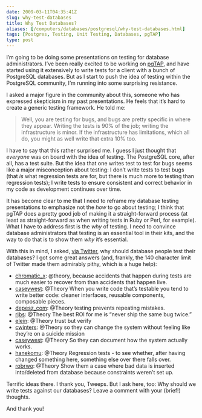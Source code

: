 ```yaml
--- 
date: 2009-03-11T04:35:41Z
slug: why-test-databases
title: Why Test Databases?
aliases: [/computers/databases/postgresql/why-test-databases.html]
tags: [Postgres, Testing, Unit Testing, Databases, pgTAP]
type: post
---
```


I’m going to be doing some presentations on testing for database administrators.
I’ve been really excited to be working on [pgTAP], and have started using it
extensively to write tests for a client with a bunch of PostgreSQL databases.
But as I start to push the idea of testing within the PostgreSQL community, I’m
running into some surprising resistance.

I asked a major figure in the community about this, someone who has expressed
skepticism in my past presentations. He feels that it’s hard to create a generic
testing framework. He told me:

> Well, you are testing for bugs, and bugs are pretty specific in where they
> appear. Writing the tests is 90% of the job; writing the infrastructure is
> minor. If the infrastructure has limitations, which all do, you might as well
> write that extra 10% too.

I have to say that this rather surprised me. I guess I just thought that
*everyone* was on board with the idea of testing. The PostgreSQL core, after
all, has a test suite. But the idea that one writes test to test for bugs seems
like a major misconception about testing: I don’t write tests to test bugs (that
*is* what regression tests are for, but there is much more to testing than
regression tests); I write tests to ensure consistent and correct behavior in my
code as development continues over time.

It has become clear to me that I need to reframe my database testing
presentations to emphasize not the *how* to go about testing; I think that pgTAP
does a pretty good job of making it a straight-forward process (at least as
straight-forward as when writing tests in Ruby or Perl, for example). What I
have to address first is the *why* of testing. I need to convince database
administrators that testing is an essential tool in their kits, and the way to
do that is to show them *why* it’s essential.

With this in mind, I asked, [via Twitter], why should database people test their
databases? I got some great answers (and, frankly, the 140 character limit of
Twitter made them admirably pithy, which is a huge help):

-   [chromatic\_x][]: @theory, because accidents that happen during tests are
    much easier to recover from than accidents that happen live.
-   [caseywest][]: @Theory When you write code that’s testable you tend to write
    better code: cleaner interfaces, reusable components, composable pieces.
-   [depesz\_com][]: @Theory testing prevents repeating mistakes.
-   [rjbs][]: @Theory The best ROI for me is “never ship the same bug twice.”
-   [elein][]: @Theory trust but verify
-   [cwinters][]: @Theory so they can change the system without feeling like
    they’re on a suicide mission
-   [caseywest][]: @Theory So they can document how the system actually works.
-   [hanekomu][]: @Theory Regression tests - to see whether, after having
    changed something here, something else over there falls over.
-   [robrwo][]: @Theory Show them a case where bad data is inserted into/deleted
    from database because constraints weren’t set up.

Terrific ideas there. I thank you, Tweeps. But I ask here, too: Why should we
write tests against our databases? Leave a comment with your (brief!) thoughts.

And thank you!

  [pgTAP]: https://pgtap.org
  [via Twitter]: https://twitter.com/Theory/status/1307497041
  [chromatic\_x]: https://twitter.com/chromatic_x "chromatic"
  [caseywest]: https://twitter.com/caseywest "caseywest"
  [depesz\_com]: https://twitter.com/depesz_com "depsz"
  [rjbs]: https://twitter.com/rjbs "Ricardo Signes"
  [elein]: https://twitter.com/elein "elein"
  [cwinters]: https://twitter.com/cwinters "Chris Winters"
  [hanekomu]: https://twitter.com/hanekomu "Marcel Grünauer"
  [robrwo]: https://twitter.com/robrwo "Robert Rothenberg"
